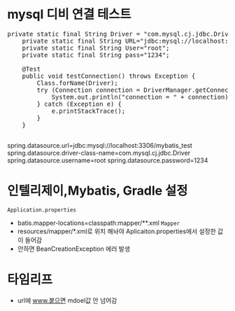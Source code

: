 # mysql 디비 연결 테스트
<pre>
private static final String Driver = "com.mysql.cj.jdbc.Driver";
    private static final String URL="jdbc:mysql://localhost:3306/mybatis_test?useSSL=false&serverTimezone=Asia/Seoul";
    private static final String User="root";
    private static final String pass="1234";

    @Test
    public void testConnection() throws Exception {
        Class.forName(Driver);
        try (Connection connection = DriverManager.getConnection(URL, User, pass)) {
            System.out.println("connection = " + connection);
        } catch (Exception e) {
            e.printStackTrace();
        }
    }
    </pre>
    
spring.datasource.url=jdbc:mysql://localhost:3306/mybatis_test
spring.datasource.driver-class-name=com.mysql.cj.jdbc.Driver
spring.datasource.username=root
spring.datasource.password=1234

# 인텔리제이,Mybatis, Gradle 설정
```Application.properties```
- batis.mapper-locations=classpath:mapper/**.xml
```Mapper```
- resources/mapper/*.xml로 위치 해놔야 Aplicaiton.properties에서 설정한 값이 들어감
- 안하면 BeanCreationException 에러 발생


# 타임리프
- url에 www.붙으면 mdoel값 안 넘어감<html lang="en" xmlns:th="http://thymeleaf.org"> 
